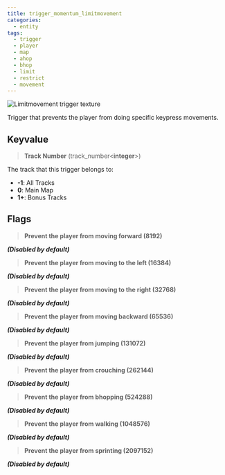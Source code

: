 ```yaml
---
title: trigger_momentum_limitmovement
categories:
  - entity
tags:
  - trigger
  - player
  - map
  - ahop
  - bhop
  - limit
  - restrict
  - movement
---
```


![Limitmovement trigger texture](/images/trigger_momentum_limitmovement/limitmovement.jpg)

Trigger that prevents the player from doing specific keypress movements.

## Keyvalue

> **Track Number** (track_number&lt;**integer**&gt;)

The track that this trigger belongs to:

- **-1**: All Tracks
- **0**: Main Map
- **1+**: Bonus Tracks

## Flags

> **Prevent the player from moving forward (8192)**

**_(Disabled by default)_**

> **Prevent the player from moving to the left (16384)**

**_(Disabled by default)_**

> **Prevent the player from moving to the right (32768)**

**_(Disabled by default)_**

> **Prevent the player from moving backward (65536)**

**_(Disabled by default)_**

> **Prevent the player from jumping (131072)**

**_(Disabled by default)_**

> **Prevent the player from crouching (262144)**

**_(Disabled by default)_**

> **Prevent the player from bhopping (524288)**

**_(Disabled by default)_**

> **Prevent the player from walking (1048576)**

**_(Disabled by default)_**

> **Prevent the player from sprinting (2097152)**

**_(Disabled by default)_**
